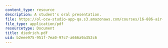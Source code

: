 ```yaml
---
content_type: resource
description: A student's oral presentation.
file: https://ol-ocw-studio-app-qa.s3.amazonaws.com/courses/16-886-air-transportation-systems-architecting-spring-2004/b2eee975951f7ea097c7a666a9a352c6_diedrich.pdf
file_type: application/pdf
resourcetype: Document
title: diedrich.pdf
uid: b2eee975-951f-7ea0-97c7-a666a9a352c6
---
```

